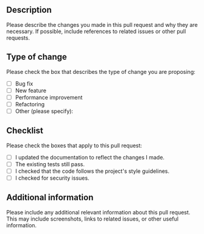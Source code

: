 ## Description

Please describe the changes you made in this pull request and why they are necessary. If possible, include references to related issues or other pull requests.

## Type of change

Please check the box that describes the type of change you are proposing:

-   [ ] Bug fix
-   [ ] New feature
-   [ ] Performance improvement
-   [ ] Refactoring
-   [ ] Other (please specify):

## Checklist

Please check the boxes that apply to this pull request:

-   [ ] I updated the documentation to reflect the changes I made.
-   [ ] The existing tests still pass.
-   [ ] I checked that the code follows the project's style guidelines.
-   [ ] I checked for security issues.

## Additional information

Please include any additional relevant information about this pull request. This may include screenshots, links to related issues, or other useful information.
